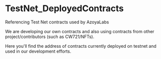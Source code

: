 # TestNet_DeployedContracts
Referencing Test Net contracts used by AzoyaLabs  

We are developing our own contracts and also using contracts from other project/contributors (such as CW721/NFTs).  

Here you'll find the address of contracts currently deployed on testnet and used in our development efforts.  
